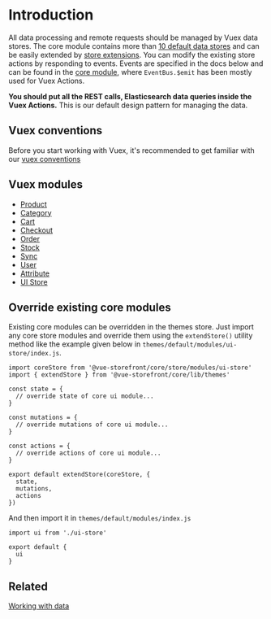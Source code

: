 # Introduction

All data processing and remote requests should be managed by Vuex data stores. The core module contains more than [10 default data stores](https://github.com/DivanteLtd/vue-storefront/tree/master/core/store/modules) and can be easily extended by [store extensions](../extensions/extensions.md).
You can modify the existing store actions by responding to events. Events are specified in the docs below and can be found in the [core module](https://github.com/DivanteLtd/vue-storefront/tree/master/core), where `EventBus.$emit` has been mostly used for Vuex Actions.

**You should put all the REST calls, Elasticsearch data queries inside the Vuex Actions.** This is our default design pattern for managing the data.

## Vuex conventions

Before you start working with Vuex, it's recommended to get familiar with our [vuex conventions](./vuex-conventions.md)

## Vuex modules

- [Product](Product%20Store.md)
- [Category](Category%20Store.md)
- [Cart](Cart%20Store.md)
- [Checkout](Checkout%20Store.md)
- [Order](Order%20Store.md)
- [Stock](Stock%20Store.md)
- [Sync](Sync%20Store.md)
- [User](User%20Store.md)
- [Attribute](Attribute%20Store.md)
- [UI Store](<https://github.com/DivanteLtd/vue-storefront/blob/master/doc/Working%20with%20UI%20Store%20(interface%20state).md>)

## Override existing core modules

Existing core modules can be overridden in the themes store. Just import any core store modules and override them using the `extendStore()` utility method like the example given below in `themes/default/modules/ui-store/index.js`.

```
import coreStore from '@vue-storefront/core/store/modules/ui-store'
import { extendStore } from '@vue-storefront/core/lib/themes'

const state = {
  // override state of core ui module...
}

const mutations = {
  // override mutations of core ui module...
}

const actions = {
  // override actions of core ui module...
}

export default extendStore(coreStore, {
  state,
  mutations,
  actions
})
```

And then import it in `themes/default/modules/index.js`

```
import ui from './ui-store'

export default {
  ui
}
```

## Related

[Working with data](data.md)
